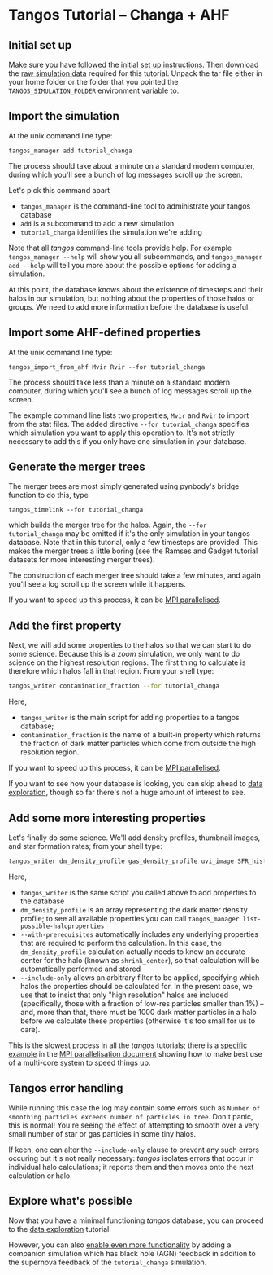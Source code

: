 Tangos Tutorial – Changa + AHF
==============================

Initial set up
--------------

Make sure you have followed the [initial set up instructions](index.md). Then download the
[raw simulation data](http://star.ucl.ac.uk/~app/tangos/tutorial_changa.tar.gz) required for this tutorial.
Unpack the tar file either in your home folder or the folder that you pointed the `TANGOS_SIMULATION_FOLDER` environment
variable to.

Import the simulation
---------------------

At the unix command line type:

```
tangos_manager add tutorial_changa
```

The process should take about a minute on a standard modern computer, during which you'll see a bunch of log messages 
scroll up the screen.
 
 Let's pick this command apart
 
  * `tangos_manager` is the command-line tool to administrate your tangos database
  * `add` is a subcommand to add a new simulation
  * `tutorial_changa` identifies the simulation we're adding
 
Note that all _tangos_ command-line tools provide help. For example `tangos_manager --help` will show you all subcommands, and `tangos_manager add --help` will tell you more about the possible options for adding a simulation.
  
At this point, the database knows about the existence of timesteps and their halos in our simulation, but nothing about the properties of those halos or groups. We need to add more information before the database is useful.


Import some AHF-defined properties
----------------------------------

At the unix command line type:

```
tangos_import_from_ahf Mvir Rvir --for tutorial_changa
```

The process should take less than a minute on a standard modern computer, during which you'll see a bunch of log messages scroll up the screen.

The example command line lists two properties, `Mvir` and `Rvir` to import from the stat files. The added directive 
`--for tutorial_changa` specifies which simulation you want to apply this operation to. It's not strictly
necessary to add this if you only have one simulation in your database.

Generate the merger trees
-------------------------

The merger trees are most simply generated using pynbody's bridge function to do this, type

```
tangos_timelink --for tutorial_changa
```

which builds the merger tree for the halos. Again, the `--for tutorial_changa` may be omitted if it's the
only simulation in your tangos database. Note that in this tutorial, only a few timesteps are provided. This makes the merger
trees a little boring (see the Ramses and Gadget tutorial datasets for more interesting merger trees).

The construction of each merger tree should take a few minutes,  and again you'll see a log scroll up the screen while it happens.

If you want to speed up this process, it can be [MPI parallelised](mpi.md).

Add the first property
----------------------
 
Next, we will add some properties to the halos so that we can start to do some science. Because this is a _zoom_ simulation,
we only want to do science on the highest resolution regions. The first thing to calculate is therefore which halos fall
in that region. From your shell type:
```bash
tangos_writer contamination_fraction --for tutorial_changa
```

Here,
 * `tangos_writer` is the main script for adding properties to a tangos database;
 * `contamination_fraction` is the name of a built-in property which returns the fraction of dark matter particles
   which come from outside the high resolution region.
   
If you want to speed up this process, it can be [MPI parallelised](mpi.md).

If you want to see how your database is looking, you can skip ahead to [data exploration](#explore-whats-possible), 
though so far there's not a huge amount of interest to see. 

Add some more interesting properties
------------------------------------

Let's finally do some science. We'll add density profiles, thumbnail images, and star formation rates; 
from your shell type:
 
```bash
tangos_writer dm_density_profile gas_density_profile uvi_image SFR_histogram --with-prerequisites --include-only="contamination_fraction<0.01 & NDM()>1000" --for tutorial_changa  
```

Here,
 * `tangos_writer` is the same script you called above to add properties to the database
 * `dm_density_profile` is an array representing the dark matter density profile; to see all available properties
   you can call `tangos_manager list-possible-haloproperties`
 * `--with-prerequisites` automatically includes  any underlying properties that are required to perform the calculation. In this case,
   the `dm_density_profile` calculation actually needs to know an accurate center for the halo (known as `shrink_center`),
   so that calculation will be automatically performed and stored
 * `--include-only` allows an arbitrary filter to be applied, specifying which halos the properties should be calculated
   for. In the present case, we use that to insist that only "high resolution" halos are included (specifically, those
   with a fraction of low-res particles smaller than 1%) – and, more than that, there must be 1000 dark matter particles
   in a halo before we calculate these properties (otherwise it's too small for us to care). 
   
   
This is the slowest process in all the _tangos_ tutorials; there is a 
[specific example](mpi.md#tangos_writer_example) in the [MPI parallelisation document](mpi.md) showing how to make
best use of a multi-core system to speed things up.
   
Tangos error handling
---------------------

While running this case the log may contain some errors such as 
`Number of smoothing particles exceeds number of particles in tree`. Don't panic, this is normal! You're seeing
the effect of attempting to smooth over a very small number of star or gas particles in some tiny halos. 

If keen, one can alter the `--include-only` clause to prevent any such errors occuring but it's not really necessary: 
_tangos_ isolates errors that occur in individual halo calculations; it reports them and then moves onto the next
calculation or halo. 

 
 Explore what's possible
 -----------------------
 
 Now that you have a minimal functioning _tangos_ database, you can proceed to the [data exploration](data_exploration.md) 
 tutorial. 
 
 However, you can also [enable even more functionality](black_holes_and_crossmatching.md) by  adding a companion simulation 
 which has black hole (AGN) feedback in addition to the supernova feedback of the `tutorial_changa` simulation. 